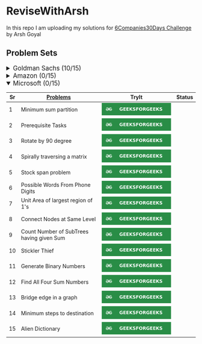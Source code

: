 # ReviseWithArsh

In this repo I am uploading my solutions for [6Companies30Days Challenge](https://www.youtube.com/watch?v=8ESo_bXhRC4) by Arsh Goyal

## Problem Sets

<details>
<summary style="font-size: 1.2em">Goldman Sachs (10/15)</summary>

Sr  | [Problems](./goldman-sachs/README.md)                                                                                     | TryIt                                                                                                                                     | Status
----|---------------------------------------------------------------------------------------------------------------------------|-------------------------------------------------------------------------------------------------------------------------------------------|---------
1   | [Print Anagrams Together](./goldman-sachs/print-anagrams-together.md)                                                     | [![Problem Link](./assets/gfg.svg)](https://practice.geeksforgeeks.org/problems/print-anagrams-together/1/#)                              | ✅
2   | [Overlapping Rectangles](./goldman-sachs/overlapping-rectangles1924.md)                                                   | [![Problem Link](./assets/gfg.svg)](https://practice.geeksforgeeks.org/problems/overlapping-rectangles1924/1/)                            | ✅
3   | [Count the subarrays having product less than k](./goldman-sachs/count-the-subarrays-having-product-less-than-k1708.md)   | [![Problem Link](./assets/gfg.svg)](https://practice.geeksforgeeks.org/problems/count-the-subarrays-having-product-less-than-k1708/1/)    | ✅
4   | [Run Length Encoding](./goldman-sachs/run-length-encoding.md)                                                             | [![Problem Link](./assets/gfg.svg)](https://practice.geeksforgeeks.org/problems/run-length-encoding/1/)                                   | ✅
5   | [Ugly Number](./goldman-sachs/ugly-numbers2254.md)                                                                        | [![Problem Link](./assets/gfg.svg)](https://practice.geeksforgeeks.org/problems/ugly-numbers2254/1/)                                      | ✅
6   | [Greatest Common Divisor of Strings](./goldman-sachs/greatest-common-divisor-of-strings.md)                               | [![Problem Link](./assets/lc.svg)](https://leetcode.com/problems/greatest-common-divisor-of-strings/)                                     | ✅
7   | [Find the position of M-th item](./goldman-sachs/find-the-position-of-m-th-item1723.md)                                   | [![Problem Link](./assets/gfg.svg)](https://practice.geeksforgeeks.org/problems/find-the-position-of-m-th-item1723/1#)                    | ✅
8   | [Total Decoding Messages](./goldman-sachs/total-decoding-messages1235.md)                                                 | [![Problem Link](./assets/gfg.svg)](https://practice.geeksforgeeks.org/problems/total-decoding-messages1235/1/)                           | ✅
9   | [Number following a pattern](./goldman-sachs/number-following-a-pattern3126.md)                                           | [![Problem Link](./assets/gfg.svg)](https://practice.geeksforgeeks.org/problems/number-following-a-pattern3126/1#)                        | ✅
10  | [Max 10 numbers in a list having 10M entries](./goldman-sachs/k-largest-elements3736.md)                                  | [![Problem Link](./assets/gfg.svg)](https://practice.geeksforgeeks.org/problems/k-largest-elements3736/1)                                 | ✅
11  | [Find Missing And Repeating](./goldman-sachs/find-missing-and-repeating2512.md)                                           | [![Problem Link](./assets/gfg.svg)](https://practice.geeksforgeeks.org/problems/find-missing-and-repeating2512/1/#)                       | 
12  | [Squares in N*N Chessboard](./goldman-sachs/squares-in-nn-chessboard1801.md)                                              | [![Problem Link](./assets/gfg.svg)](https://practice.geeksforgeeks.org/problems/squares-in-nn-chessboard1801/1)                           | 
13  | [Decode the string](./goldman-sachs/decode-the-string2444.md)                                                             | [![Problem Link](./assets/gfg.svg)](https://practice.geeksforgeeks.org/problems/decode-the-string2444/1)                                  | 
14  | [Minimum Size Subarray Sum](./goldman-sachs/minimum-size-subarray-sum.md)                                                 | [![Problem Link](./assets/lc.svg)](https://leetcode.com/problems/minimum-size-subarray-sum/)                                              | 
15  | [Array Pair Sum Divisibility Problem](./goldman-sachs/array-pair-sum-divisibility-problem3257.md)                         | [![Problem Link](./assets/gfg.svg)](https://practice.geeksforgeeks.org/problems/array-pair-sum-divisibility-problem3257/1#)               | 

</details>

<details>
<summary style="font-size: 1.2em">Amazon (0/15)</summary>

Sr  | [Problems](./amazon/README.md)                                                                                | TryIt                                                                                                                                     | Status
----|---------------------------------------------------------------------------------------------------------------|-------------------------------------------------------------------------------------------------------------------------------------------|---------
1   | [Maximum Profit](./amazon/maximum-profit.md)                                                                  | [![Problem Link](./assets/gfg.svg)](https://practice.geeksforgeeks.org/problems/maximum-profit4657/1)                                     | 
2   | [Longest Mountain in Array](./amazon/longest-mountain-in-array.md)                                            | [![Problem Link](./assets/lc.svg)](https://leetcode.com/problems/longest-mountain-in-array/)                                              | 
3   | [IPL 2021 - Match Day 2](./amazon/ipl-2021-match-day-2.md)                                                    | [![Problem Link](./assets/gfg.svg)](https://practice.geeksforgeeks.org/problems/deee0e8cf9910e7219f663c18d6d640ea0b87f87/1/)              | 
4   | [Brackets in Matrix Chain Multiplication](./brackets-in-matrix-chain-multiplication.md)                       | [![Problem Link](./assets/gfg.svg)](https://practice.geeksforgeeks.org/problems/brackets-in-matrix-chain-multiplication1024/1/)           | 
5   | [Phone directory](./amazon/phone-directory.md)                                                                | [![Problem Link](./assets/gfg.svg)](https://practice.geeksforgeeks.org/problems/phone-directory4628/1/)                                   | 
6   | [Maximum of all subarrays of size k](./amazon/maximum-of-all-subarrays-of-size.md)                            | [![Problem Link](./assets/gfg.svg)](https://practice.geeksforgeeks.org/problems/maximum-of-all-subarrays-of-size-k3101/1)                 | 
7   | [First non-repeating character in a stream](./amazon/first-non-repeating-character-in-a-stream.md)            | [![Problem Link](./assets/gfg.svg)](https://practice.geeksforgeeks.org/problems/first-non-repeating-character-in-a-stream1216/1)          | 
8   | [Count ways to N'th Stair(Order does not matter)](./amazon/count-ways-to-nth-stairorder-does-not-matter.md)   | [![Problem Link](./assets/gfg.svg)](https://practice.geeksforgeeks.org/problems/count-ways-to-nth-stairorder-does-not-matter1322/1/)      | 
9   | [Is Sudoku Valid](./amazon/is-sudoku-valid.md)                                                                | [![Problem Link](./assets/gfg.svg)](https://practice.geeksforgeeks.org/problems/is-sudoku-valid4820/1/)                                   | 
10  | [Nuts and Bolts Problem](./amazon/nuts-and-bolts-problem.md)                                                  | [![Problem Link](./assets/gfg.svg)](https://practice.geeksforgeeks.org/problems/nuts-and-bolts-problem0431/1)                             | 
11  | [Serialize and Deserialize a Binary Tree](./amazon/serialize-and-deserialize-a-binary-tree.md)                | [![Problem Link](./assets/gfg.svg)](https://practice.geeksforgeeks.org/problems/serialize-and-deserialize-a-binary-tree/1)                | 
12  | [Column name from a given column number](./amazon/column-name-from-a-given-column-number.md)                  | [![Problem Link](./assets/gfg.svg)](https://practice.geeksforgeeks.org/problems/column-name-from-a-given-column-number4244/1/)            | 
13  | [Rotting Oranges](./amazon/rotting-oranges.md)                                                                | [![Problem Link](./assets/lc.svg)](https://leetcode.com/problems/rotting-oranges/)                                                        | 
14  | [Burning Tree](./amazon/burning-tree.md)                                                                      | [![Problem Link](./assets/gfg.svg)](https://practice.geeksforgeeks.org/problems/burning-tree/1/)                                          | 
15  | [Delete N nodes after M nodes of a linked list](./amazon/delete-n-nodes-after-m-nodes-of-a-linked-list.md)    | [![Problem Link](./assets/gfg.svg)](https://practice.geeksforgeeks.org/problems/delete-n-nodes-after-m-nodes-of-a-linked-list/1/)         | 

</details>

<details open>
<summary style="font-size: 1.2em">Microsoft (0/15)</summary>

Sr  | [Problems](./microsoft/README.md)            | TryIt                                                                                                                                     | Status
----|-------------------------------------------|-------------------------------------------------------------------------------------------------------------------------------------------|---------
1   | Minimum sum partition                     | [![Problem Link](./assets/gfg.svg)](https://practice.geeksforgeeks.org/problems/minimum-sum-partition3317/1/)                             | 
2   | Prerequisite Tasks                        | [![Problem Link](./assets/gfg.svg)](https://practice.geeksforgeeks.org/problems/prerequisite-tasks/1/)                                    | 
3   | Rotate by 90 degree                       | [![Problem Link](./assets/gfg.svg)](https://practice.geeksforgeeks.org/problems/rotate-by-90-degree0356/1/)                               | 
4   | Spirally traversing a matrix              | [![Problem Link](./assets/gfg.svg)](https://practice.geeksforgeeks.org/problems/spirally-traversing-a-matrix-1587115621/1/)               | 
5   | Stock span problem                        | [![Problem Link](./assets/gfg.svg)](https://practice.geeksforgeeks.org/problems/stock-span-problem-1587115621/1)                          | 
6   | Possible Words From Phone Digits          | [![Problem Link](./assets/gfg.svg)](https://practice.geeksforgeeks.org/problems/possible-words-from-phone-digits-1587115620/1/)           | 
7   | Unit Area of largest region of 1's        | [![Problem Link](./assets/gfg.svg)](https://practice.geeksforgeeks.org/problems/length-of-largest-region-of-1s-1587115620/1/)             | 
8   | Connect Nodes at Same Level               | [![Problem Link](./assets/gfg.svg)](https://practice.geeksforgeeks.org/problems/connect-nodes-at-same-level/1/)                           | 
9   | Count Number of SubTrees having given Sum | [![Problem Link](./assets/gfg.svg)](https://practice.geeksforgeeks.org/problems/count-number-of-subtrees-having-given-sum/1/)             | 
10  | Stickler Thief                            | [![Problem Link](./assets/gfg.svg)](https://practice.geeksforgeeks.org/problems/stickler-theif-1587115621/1/)                             | 
11  | Generate Binary Numbers                   | [![Problem Link](./assets/gfg.svg)](https://practice.geeksforgeeks.org/problems/generate-binary-numbers-1587115620/1/)                    | 
12  | Find All Four Sum Numbers                 | [![Problem Link](./assets/gfg.svg)](https://practice.geeksforgeeks.org/problems/find-all-four-sum-numbers1732/1)                          | 
13  | Bridge edge in a graph                    | [![Problem Link](./assets/gfg.svg)](https://practice.geeksforgeeks.org/problems/bridge-edge-in-graph/1)                                   | 
14  | Minimum steps to destination              | [![Problem Link](./assets/gfg.svg)](https://practice.geeksforgeeks.org/problems/minimum-number-of-steps-to-reach-a-given-number5234/1/)   | 
15  | Alien Dictionary                          | [![Problem Link](./assets/gfg.svg)](https://practice.geeksforgeeks.org/problems/alien-dictionary/1/)                                      | 

</details>
